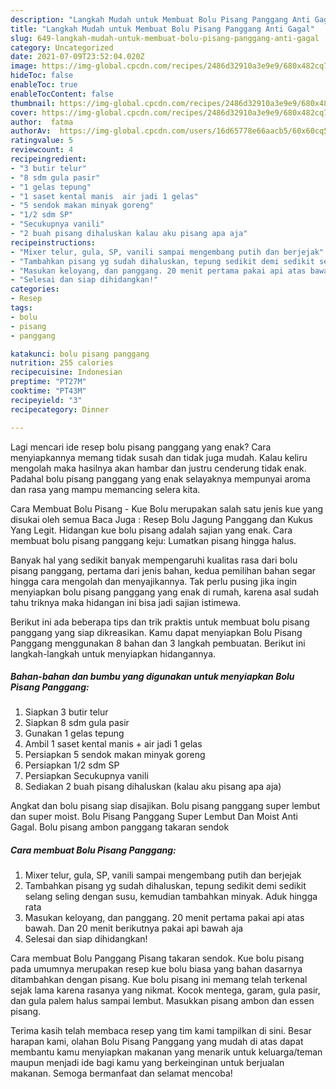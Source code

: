 ```yaml
---
description: "Langkah Mudah untuk Membuat Bolu Pisang Panggang Anti Gagal"
title: "Langkah Mudah untuk Membuat Bolu Pisang Panggang Anti Gagal"
slug: 649-langkah-mudah-untuk-membuat-bolu-pisang-panggang-anti-gagal
category: Uncategorized
date: 2021-07-09T23:52:04.020Z
image: https://img-global.cpcdn.com/recipes/2486d32910a3e9e9/680x482cq70/bolu-pisang-panggang-foto-resep-utama.jpg
hideToc: false
enableToc: true
enableTocContent: false
thumbnail: https://img-global.cpcdn.com/recipes/2486d32910a3e9e9/680x482cq70/bolu-pisang-panggang-foto-resep-utama.jpg
cover: https://img-global.cpcdn.com/recipes/2486d32910a3e9e9/680x482cq70/bolu-pisang-panggang-foto-resep-utama.jpg
author:  fatma
authorAv:  https://img-global.cpcdn.com/users/16d65778e66aacb5/60x60cq50/avatar.jpg
ratingvalue: 5
reviewcount: 4
recipeingredient:
- "3 butir telur"
- "8 sdm gula pasir"
- "1 gelas tepung"
- "1 saset kental manis  air jadi 1 gelas"
- "5 sendok makan minyak goreng"
- "1/2 sdm SP"
- "Secukupnya vanili"
- "2 buah pisang dihaluskan kalau aku pisang apa aja"
recipeinstructions:
- "Mixer telur, gula, SP, vanili sampai mengembang putih dan berjejak"
- "Tambahkan pisang yg sudah dihaluskan, tepung sedikit demi sedikit selang seling dengan susu, kemudian tambahkan minyak. Aduk hingga rata"
- "Masukan keloyang, dan panggang. 20 menit pertama pakai api atas bawah. Dan 20 menit berikutnya pakai api bawah aja"
- "Selesai dan siap dihidangkan!"
categories:
- Resep
tags:
- bolu
- pisang
- panggang

katakunci: bolu pisang panggang 
nutrition: 255 calories
recipecuisine: Indonesian
preptime: "PT27M"
cooktime: "PT43M"
recipeyield: "3"
recipecategory: Dinner

---
```



Lagi mencari ide resep bolu pisang panggang yang enak? Cara menyiapkannya memang tidak susah dan tidak juga mudah. Kalau keliru mengolah maka hasilnya akan hambar dan justru cenderung tidak enak. Padahal bolu pisang panggang yang enak selayaknya mempunyai aroma dan rasa yang mampu memancing selera kita.


Cara Membuat Bolu Pisang - Kue Bolu merupakan salah satu jenis kue yang disukai oleh semua Baca Juga : Resep Bolu Jagung Panggang dan Kukus Yang Legit. Hidangan kue bolu pisang adalah sajian yang enak. Cara membuat bolu pisang panggang keju: Lumatkan pisang hingga halus.

Banyak hal yang sedikit banyak mempengaruhi kualitas rasa dari bolu pisang panggang, pertama dari jenis bahan, kedua pemilihan bahan segar hingga cara mengolah dan menyajikannya. Tak perlu pusing jika ingin menyiapkan bolu pisang panggang yang enak di rumah, karena asal sudah tahu triknya maka hidangan ini bisa jadi sajian istimewa.


Berikut ini ada beberapa tips dan trik praktis untuk membuat bolu pisang panggang yang siap dikreasikan. Kamu dapat menyiapkan Bolu Pisang Panggang menggunakan 8 bahan dan 3 langkah pembuatan. Berikut ini langkah-langkah untuk menyiapkan hidangannya.

<!--inarticleads1-->

##### Bahan-bahan dan bumbu yang digunakan untuk menyiapkan Bolu Pisang Panggang:

1. Siapkan 3 butir telur
1. Siapkan 8 sdm gula pasir
1. Gunakan 1 gelas tepung
1. Ambil 1 saset kental manis + air jadi 1 gelas
1. Persiapkan 5 sendok makan minyak goreng
1. Persiapkan 1/2 sdm SP
1. Persiapkan Secukupnya vanili
1. Sediakan 2 buah pisang dihaluskan (kalau aku pisang apa aja)


Angkat dan bolu pisang siap disajikan. Bolu pisang panggang super lembut dan super moist. Bolu Pisang Panggang Super Lembut Dan Moist Anti Gagal. Bolu pisang ambon panggang takaran sendok 

<!--inarticleads2-->

##### Cara membuat Bolu Pisang Panggang:

1. Mixer telur, gula, SP, vanili sampai mengembang putih dan berjejak
1. Tambahkan pisang yg sudah dihaluskan, tepung sedikit demi sedikit selang seling dengan susu, kemudian tambahkan minyak. Aduk hingga rata
1. Masukan keloyang, dan panggang. 20 menit pertama pakai api atas bawah. Dan 20 menit berikutnya pakai api bawah aja
1. Selesai dan siap dihidangkan!

Cara membuat Bolu Panggang Pisang takaran sendok. Kue bolu pisang pada umumnya merupakan resep kue bolu biasa yang bahan dasarnya ditambahkan dengan pisang. Kue bolu pisang ini memang telah terkenal sejak lama karena rasanya yang nikmat. Kocok mentega, garam, gula pasir, dan gula palem halus sampai lembut. Masukkan pisang ambon dan essen pisang. 

Terima kasih telah membaca resep yang tim kami tampilkan di sini. Besar harapan kami, olahan Bolu Pisang Panggang yang mudah di atas dapat membantu kamu menyiapkan makanan yang menarik untuk keluarga/teman maupun menjadi ide bagi kamu yang berkeinginan untuk berjualan makanan. Semoga bermanfaat dan selamat mencoba!

